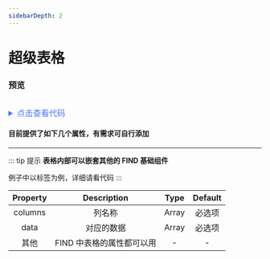 ```yaml
---
sidebarDepth: 2
---
```


# 超级表格

### 预览

<ClientOnly>
<protable-demo/>
</ClientOnly>

<details style="margin-top: 32px;">
 <summary style=" outline: none;color: #4975fc;font-size: 16px">点击查看代码</summary>

```html
<frd-pro-table :columns="columns" :data="data">
  <template slot="tags" slot-scope="{data}">
    <fin-tag v-for="(item,index) in data.tags" :key="index">{{item}}</fin-tag>
  </template>
</frd-pro-table>

<script>

const columns = [
  {
    title: "姓名",
    dataIndex: "name",
    key: "name"
  },
  {
    title: "年龄",
    dataIndex: "age",
    key: "age"
  },
  {
    title: "地址",
    dataIndex: "address",
    key: "address"
  },
  {
    title: "标签",
    key: "tags",
    dataIndex: "tags"
  },
  {
    title: "操作",
    key: "action"
  }
];

const data = [
  {
    key: "1",
    name: "John Brown",
    age: 32,
    address: "New York No. 1 Lake Park",
    tags: ["nice", "developer"]
  },
  {
    key: "2",
    name: "Jim Green",
    age: 42,
    address: "London No. 1 Lake Park",
    tags: ["loser"]
  },
  {
    key: "3",
    name: "Joe Black",
    age: 32,
    address: "Sidney No. 1 Lake Park",
    tags: ["cool", "teacher"]
  }
];
export default {
  data() {
    return { columns, data };
  },
  components: {
    ProTable
  }
};
</script></script>
```

</details>

#### 目前提供了如下几个属性，有需求可自行添加

---

::: tip 提示
**表格内部可以嵌套其他的 FIND 基础组件**

例子中以标签为例，详细请看代码
:::

| Property |        Description        | Type  | Default |
| :------: | :-----------------------: | :---: | :-----: |
| columns  |          列名称           | Array | 必选项  |
|   data   |        对应的数据         | Array | 必选项  |
|   其他   | FIND 中表格的属性都可以用 |   -   |    -    |
